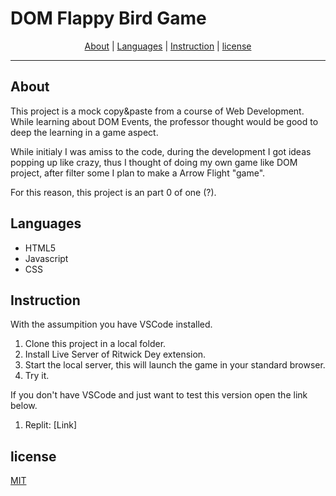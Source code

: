 # DOM Flappy Bird Game

<p align="center">
 <a href=#about>About</a> |
 <a href="#languages">Languages</a> |
 <a href="#instruction">Instruction</a> |
 <a href="#license">license</a> 
</p>

---
## About
This project is a mock copy&paste from a course of Web Development.
While learning about DOM Events, the professor thought would be good
to deep the learning in a game aspect.

While initialy I was amiss to the code, during the development I got ideas popping up like crazy, thus I thought of doing my own game like DOM project, after filter some I plan to make a Arrow Flight "game".

For this reason, this project is an part 0 of one (?).



## Languages

- HTML5
- Javascript
- CSS

## Instruction
With the assumpition you have VSCode installed.
 1. Clone this project in a local folder.
 2. Install Live Server of Ritwick Dey extension.
 3. Start the local server, this will launch the game in your standard browser.
 4. Try it.

If you don't have VSCode and just want to test this version open the link below.

1. Replit: [Link] 


## license
[MIT](https://choosealicense.com/licenses/mit/)